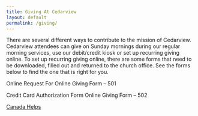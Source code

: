 ```yaml
---
title: Giving At Cedarview
layout: default
permalink: /giving/
---
```


There are several different ways to contribute to the mission of Cedarview.  Cedarview attendees can give on Sunday mornings during our regular morning services, use our debit/credit kiosk or set up recurring giving online.  To set up recurring giving online, there are some forms that need to be downloaded, filled out and returned to the church office.  See the forms below to find the one that is right for you.

 
Online Request For Online Giving Form – 501

Credit Card Authorization Form Online Giving Form – 502

[Canada Helps](https://www.canadahelps.org/en/charities/cedarview-alliance-church/)